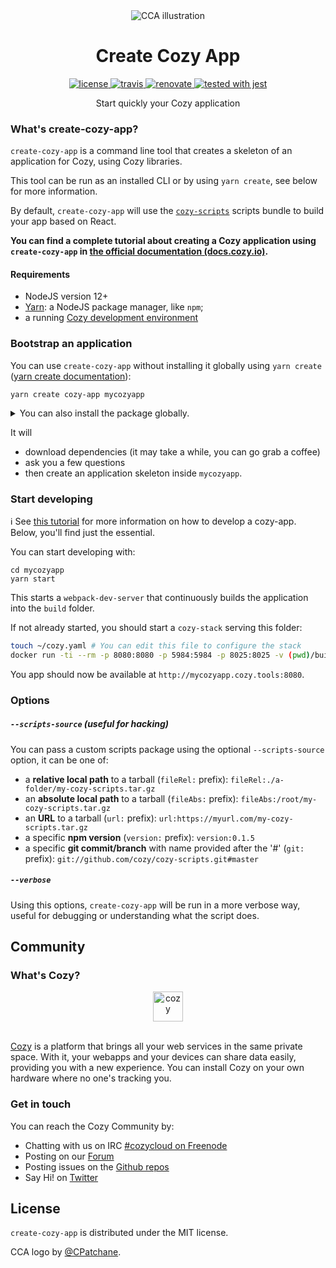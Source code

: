 <div align="center">
  <img src="docs/assets/CCA_1920_1080.png" alt="CCA illustration" />
</div>

<h1 align="center">Create Cozy App</h1>

<div align="center">
  <a href="https://github.com/cozy/create-cozy-app/blob/master/packages/create-cozy-app/LICENSE">
    <img src="https://img.shields.io/npm/l/create-cozy-app.svg" alt="license" />
  </a>
  <a href="https://travis-ci.org/cozy/create-cozy-app">
    <img src="https://img.shields.io/travis/cozy/create-cozy-app.svg" alt="travis" />
  </a>
  <a href="https://renovateapp.com/">
    <img src="https://img.shields.io/badge/renovate-enabled-brightgreen.svg" alt="renovate" />
  </a>
  <a href="https://github.com/facebook/jest">
    <img src="https://facebook.github.io/jest/img/jest-badge.svg" alt="tested with jest" />
  </a>
</div>

<p align="center">Start quickly your Cozy application</p>

### What's create-cozy-app?

`create-cozy-app` is a command line tool that creates a skeleton of an application for Cozy, using Cozy libraries.

This tool can be run as an installed CLI or by using `yarn create`, see below for more information.

By default, `create-cozy-app` will use the [`cozy-scripts`](https://github.com/cozy/create-cozy-app/tree/master/packages/cozy-scripts) scripts bundle to build your app based on React. 

__You can find a complete tutorial about creating a Cozy application using `create-cozy-app` in [the official documentation (docs.cozy.io)](https://docs.cozy.io/en/tutorials/app/).__


#### Requirements

 - NodeJS version 12+
 - [Yarn](https://yarnpkg.com): a NodeJS package manager, like `npm`;
 - a running [Cozy development environment](https://docs.cozy.io/en/tutorials/app/#install-the-development-environment)


### Bootstrap an application

You can use `create-cozy-app` without installing it globally using `yarn create`
([yarn create documentation](https://yarnpkg.com/lang/en/docs/cli/create/)):

```
yarn create cozy-app mycozyapp
```

<details>
  <summary>
    You can also install the package globally.

  </summary>

```
yarn global add create-cozy-app
create-cozy-app mycozyapp
```

⚠️ By using a locally installed CLI, you will have to update it regularly to keep the app
template up to date. It is why we recommend to use directly `yarn create` which will always uses
the latest version of the CLI.

</details>

It will 

* download dependencies (it may take a while, you can go grab a coffee)
* ask you a few questions
* then create an application skeleton inside `mycozyapp`.

### Start developing

ℹ️ See [this tutorial](https://docs.cozy.io/en/tutorials/app/) for more information on
how to develop a cozy-app. Below, you'll find just the essential.

You can start developing with:

```
cd mycozyapp
yarn start
```

This starts a `webpack-dev-server` that continuously builds the application
into the `build` folder.

If not already started, you should start a `cozy-stack` serving this folder:

```bash
touch ~/cozy.yaml # You can edit this file to configure the stack
docker run -ti --rm -p 8080:8080 -p 5984:5984 -p 8025:8025 -v (pwd)/build:/data/cozy-app/mycozyapp -v ~/cozy.yaml:/etc/cozy/cozy.yaml cozy/cozy-app-dev
```

You app should now be available at `http://mycozyapp.cozy.tools:8080`.


### Options

##### `--scripts-source` (useful for hacking)

You can pass a custom scripts package using the optional `--scripts-source` option, it can be one of:

- a __relative local path__ to a tarball (`fileRel:` prefix): `fileRel:./a-folder/my-cozy-scripts.tar.gz`
- an __absolute local path__ to a tarball (`fileAbs:` prefix): `fileAbs:/root/my-cozy-scripts.tar.gz`
- an __URL__ to a tarball (`url:` prefix): `url:https://myurl.com/my-cozy-scripts.tar.gz`
- a specific __npm version__ (`version:` prefix): `version:0.1.5`
- a specific __git commit/branch__ with name provided after the '#' (`git:` prefix): `git://github.com/cozy/cozy-scripts.git#master`

##### `--verbose`

Using this options, `create-cozy-app` will be run in a more verbose way, useful for debugging or understanding what the script does.


## Community

### What's Cozy?

<div align="center">
  <a href="https://cozy.io">
    <img src="https://cdn.rawgit.com/cozy/cozy-site/master/src/images/cozy-logo-name-horizontal-blue.svg" alt="cozy" height="48" />
  </a>
 </div>
 </br>

[Cozy] is a platform that brings all your web services in the same private space.  With it, your webapps and your devices can share data easily, providing you with a new experience. You can install Cozy on your own hardware where no one's tracking you.

### Get in touch

You can reach the Cozy Community by:

- Chatting with us on IRC [#cozycloud on Freenode][freenode]
- Posting on our [Forum][forum]
- Posting issues on the [Github repos][github]
- Say Hi! on [Twitter][twitter]


## License

`create-cozy-app` is distributed under the MIT license.

CCA logo by [@CPatchane](https://github.com/CPatchane).


[cozy]: https://cozy.io "Cozy Cloud"
[freenode]: http://webchat.freenode.net/?randomnick=1&channels=%23cozycloud&uio=d4
[forum]: https://forum.cozy.io/
[github]: https://github.com/cozy/
[twitter]: https://twitter.com/cozycloud
